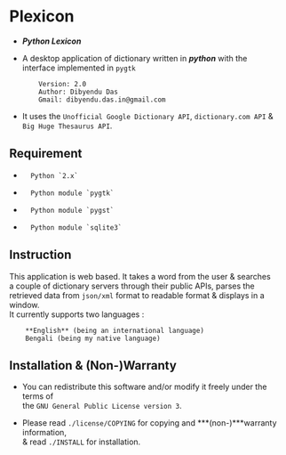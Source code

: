 Plexicon
=========
-   ***Python Lexicon***  
-   A desktop application of dictionary written in ***python*** with the  
    interface implemented in `pygtk`

            Version: 2.0
            Author: Dibyendu Das
            Gmail: dibyendu.das.in@gmail.com

-   It uses the `Unofficial Google Dictionary API`, `dictionary.com API` &  
    `Big Huge Thesaurus API`.

Requirement
----------
-       Python `2.x`
-       Python module `pygtk`
-       Python module `pygst`
-       Python module `sqlite3`


Instruction
----------
   This application is web based. It takes a word from the user & searches  
a couple of dictionary servers through their public APIs, parses the  
retrieved data from `json/xml` format to readable format & displays in a window.  
It currently supports two languages :  

        **English** (being an international language)
        Bengali (being my native language)

Installation & (Non-)Warranty
----------
-	You can redistribute this software and/or modify it freely under the terms of  
the `GNU General Public License version 3`.

-	Please read `./license/COPYING` for copying and ***(non-)***warranty information,  
& read `./INSTALL` for installation.
